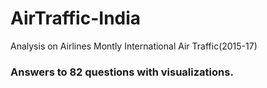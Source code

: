 # AirTraffic-India
Analysis on Airlines Montly International Air Traffic(2015-17)
### Answers to 82 questions with visualizations.
